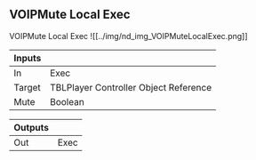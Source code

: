 ## VOIPMute Local Exec
VOIPMute Local Exec
![[../img/nd_img_VOIPMuteLocalExec.png]]

|Inputs||
|--|--|
| In | Exec |
| Target | TBLPlayer Controller Object Reference |
| Mute | Boolean |

|Outputs||
|--|--|
| Out | Exec |
